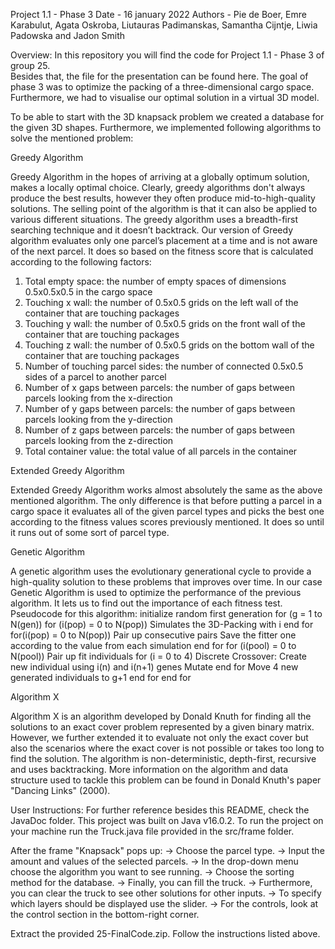 Project 1.1 - Phase 3
Date - 16 january 2022
Authors -  Pie de Boer, Emre Karabulut, Agata Oskroba, Liutauras Padimanskas, Samantha Cijntje, Liwia Padowska and Jadon Smith

Overview:
In this repository you will find the code for Project 1.1 - Phase 3 of group 25.  
Besides that, the file for the presentation can be found here.
The goal of phase 3 was to optimize the packing of a three-dimensional cargo space.
Furthermore, we had to visualise our optimal solution in a virtual 3D model.

To be able to start with the 3D knapsack problem we created a database for the given 3D shapes. Furthermore, we implemented following algorithms to solve the mentioned problem:

Greedy Algorithm

Greedy Algorithm in the hopes of arriving at a globally optimum solution, makes a locally optimal choice. Clearly, greedy algorithms don't always produce the best results, however they often produce mid-to-high-quality solutions. The selling point of the algorithm is that it can also be applied to various different situations. The greedy algorithm uses a breadth-first searching technique and it doesn’t backtrack. Our version of Greedy algorithm evaluates only one parcel’s placement at a time and is not aware of the next parcel. It does so based on the fitness score that is calculated according to the following factors:

1) Total empty space: the number of empty spaces of dimensions 0.5x0.5x0.5 in the cargo space
2) Touching x wall: the number of 0.5x0.5 grids on the left wall of the container that are touching packages
3) Touching y wall: the number of 0.5x0.5 grids on the front wall of the container that are touching packages
4) Touching z wall: the number of 0.5x0.5 grids on the bottom wall of the container that are touching packages
5) Number of touching parcel sides: the number of connected 0.5x0.5 sides of a parcel to another parcel
6) Number of x gaps between parcels: the number of gaps between parcels looking from the x-direction
7) Number of y gaps between parcels: the number of gaps between parcels looking from the y-direction
8) Number of z gaps between parcels: the number of gaps between parcels looking from the z-direction
9) Total container value: the total value of all parcels in the container 

Extended Greedy Algorithm

Extended Greedy Algorithm works almost absolutely the same as the above mentioned algorithm. The only difference is that before putting a parcel in a cargo space it evaluates all of the given parcel types and picks the best one according to the fitness values scores previously mentioned. It does so until it runs out of some sort of parcel type.

Genetic Algorithm

A genetic algorithm uses the evolutionary generational cycle to provide a high-quality solution to these problems that improves over time. In our case Genetic Algorithm is used to optimize the performance of the previous algorithm. It lets us to find out the importance of each fitness test. Pseudocode for this algorithm:
    initialize random first generation
    for (g = 1 to N(gen))
          	for (i(pop) = 0 to N(pop))
                    	Simulates the 3D-Packing with i
        	end for
      	    for(i(pop) = 0 to N(pop))
                    	Pair up consecutive pairs
                    	Save the fitter one according to the value from each simulation
        	end for
      	    for (i(pool) = 0 to N(pool))
                    	Pair up fit individuals
                    	for (i = 0 to 4)
                	        	Discrete Crossover: Create new individual using i(n) and i(n+1) genes
                	        	Mutate
                    	end for
    Move 4 new generated individuals to g+1
          	end for
    end for

Algorithm X

Algorithm X is an algorithm developed by Donald Knuth for finding all the solutions to an exact cover problem represented by a given binary matrix. However, we further extended it to evaluate not only the exact cover but also the scenarios where the exact cover is not possible or takes too long to find the solution. The algorithm is non-deterministic, depth-first, recursive and uses backtracking. More information on the algorithm and data structure used to tackle this problem can be found in Donald Knuth's paper "Dancing Links" (2000).

User Instructions:
For further reference besides this README, check the JavaDoc folder.
This project was built on Java v16.0.2.
To run the project on your machine run the Truck.java file provided in the src/frame folder.

After the frame "Knapsack" pops up:
-> Choose the parcel type.
-> Input the amount and values of the selected parcels.
-> In the drop-down menu choose the algorithm you want to see running.
-> Choose the sorting method for the database.
-> Finally, you can fill the truck.
-> Furthermore, you can clear the truck to see other solutions for other inputs.
-> To specify which layers should be displayed use the slider.
-> For the controls, look at the control section in the bottom-right corner.

Extract the provided 25-FinalCode.zip. Follow the instructions listed above.